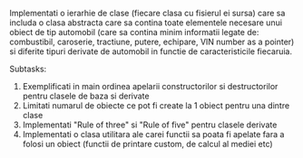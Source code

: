 Implementati o ierarhie de clase (fiecare clasa cu fisierul ei sursa) care sa includa o clasa abstracta care sa contina toate elementele necesare unui obiect de tip automobil (care sa contina minim informatii legate de: combustibil, caroserie, tractiune, putere, echipare, VIN number as a pointer) si diferite tipuri derivate de automobil in functie de caracteristicile fiecaruia.

Subtasks:
1. Exemplificati in main ordinea apelarii constructorilor si destructorilor pentru clasele de baza si derivate
2. Limitati numarul de obiecte ce pot fi create la 1 obiect pentru una dintre clase
3. Implementati "Rule of three" si "Rule of five" pentru clasele derivate
4. Implementati o clasa utilitara ale carei functii sa poata fi apelate fara a folosi un obiect (functii de printare custom, de calcul al mediei etc)
